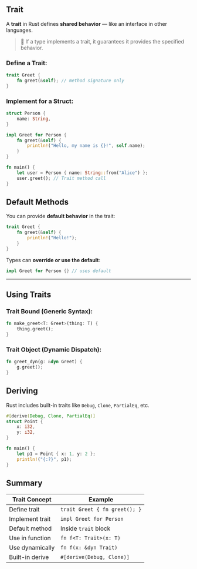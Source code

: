 

## Trait

A **trait** in Rust defines **shared behavior** — like an interface in other languages.

> 🧠 If a type implements a trait, it guarantees it provides the specified behavior.


### Define a Trait:

```rust
trait Greet {
    fn greet(&self); // method signature only
}
```

### Implement for a Struct:

```rust
struct Person {
    name: String,
}

impl Greet for Person {
    fn greet(&self) {
        println!("Hello, my name is {}!", self.name);
    }
}

fn main() {
    let user = Person { name: String::from("Alice") };
    user.greet(); // Trait method call
}
```


## Default Methods

You can provide **default behavior** in the trait:

```rust
trait Greet {
    fn greet(&self) {
        println!("Hello!");
    }
}
```

Types can **override or use the default**:

```rust
impl Greet for Person {} // uses default
```

---



## Using Traits

### Trait Bound (Generic Syntax):

```rust
fn make_greet<T: Greet>(thing: T) {
    thing.greet();
}
```

### Trait Object (Dynamic Dispatch):

```rust
fn greet_dyn(g: &dyn Greet) {
    g.greet();
}
```


## Deriving 

Rust includes built-in traits like `Debug`, `Clone`, `PartialEq`, etc.

```rust
#[derive(Debug, Clone, PartialEq)]
struct Point {
    x: i32,
    y: i32,
}
```

```rust
fn main() {
    let p1 = Point { x: 1, y: 2 };
    println!("{:?}", p1);
}
```


## Summary 

| Trait Concept   | Example                       |
| --------------- | ----------------------------- |
| Define trait    | `trait Greet { fn greet(); }` |
| Implement trait | `impl Greet for Person`       |
| Default method  | Inside `trait` block          |
| Use in function | `fn f<T: Trait>(x: T)`        |
| Use dynamically | `fn f(x: &dyn Trait)`         |
| Built-in derive | `#[derive(Debug, Clone)]`     |